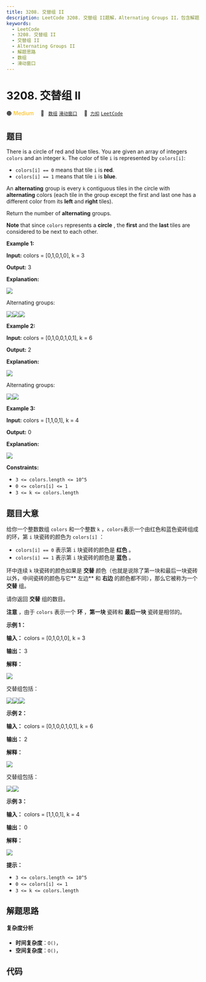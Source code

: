 ```yaml
---
title: 3208. 交替组 II
description: LeetCode 3208. 交替组 II题解，Alternating Groups II，包含解题思路、复杂度分析以及完整的 JavaScript 代码实现。
keywords:
  - LeetCode
  - 3208. 交替组 II
  - 交替组 II
  - Alternating Groups II
  - 解题思路
  - 数组
  - 滑动窗口
---
```


# 3208. 交替组 II

🟠 <font color=#ffb800>Medium</font>&emsp; 🔖&ensp; [`数组`](/tag/array.md) [`滑动窗口`](/tag/sliding-window.md)&emsp; 🔗&ensp;[`力扣`](https://leetcode.cn/problems/alternating-groups-ii) [`LeetCode`](https://leetcode.com/problems/alternating-groups-ii)

## 题目

There is a circle of red and blue tiles. You are given an array of integers
`colors` and an integer `k`. The color of tile `i` is represented by
`colors[i]`:

  * `colors[i] == 0` means that tile `i` is **red**.
  * `colors[i] == 1` means that tile `i` is **blue**.

An **alternating** group is every `k` contiguous tiles in the circle with
**alternating** colors (each tile in the group except the first and last one
has a different color from its **left** and **right** tiles).

Return the number of **alternating** groups.

**Note** that since `colors` represents a **circle** , the **first** and the
**last** tiles are considered to be next to each other.



**Example 1:**

**Input:** colors = [0,1,0,1,0], k = 3

**Output:** 3

**Explanation:**

**![](https://assets.leetcode.com/uploads/2024/06/19/screenshot-2024-05-28-183519.png)**

Alternating groups:

![](https://assets.leetcode.com/uploads/2024/05/28/screenshot-2024-05-28-182448.png)![](https://assets.leetcode.com/uploads/2024/05/28/screenshot-2024-05-28-182844.png)![](https://assets.leetcode.com/uploads/2024/05/28/screenshot-2024-05-28-183057.png)

**Example 2:**

**Input:** colors = [0,1,0,0,1,0,1], k = 6

**Output:** 2

**Explanation:**

**![](https://assets.leetcode.com/uploads/2024/06/19/screenshot-2024-05-28-183907.png)**

Alternating groups:

![](https://assets.leetcode.com/uploads/2024/06/19/screenshot-2024-05-28-184128.png)![](https://assets.leetcode.com/uploads/2024/06/19/screenshot-2024-05-28-184240.png)

**Example 3:**

**Input:** colors = [1,1,0,1], k = 4

**Output:** 0

**Explanation:**

![](https://assets.leetcode.com/uploads/2024/06/19/screenshot-2024-05-28-184516.png)



**Constraints:**

  * `3 <= colors.length <= 10^5`
  * `0 <= colors[i] <= 1`
  * `3 <= k <= colors.length`


## 题目大意

给你一个整数数组 `colors` 和一个整数 `k` ，`colors`表示一个由红色和蓝色瓷砖组成的环，第 `i` 块瓷砖的颜色为
`colors[i]` ：

  * `colors[i] == 0` 表示第 `i` 块瓷砖的颜色是 **红色**  。
  * `colors[i] == 1` 表示第 `i` 块瓷砖的颜色是 **蓝色**  。

环中连续 `k` 块瓷砖的颜色如果是 **交替**  颜色（也就是说除了第一块和最后一块瓷砖以外，中间瓷砖的颜色与它**  左边** 和 **右边**
的颜色都不同），那么它被称为一个 **交替**  组。

请你返回 **交替**  组的数目。

**注意**  ，由于 `colors` 表示一个 **环**  ，**第一块**  瓷砖和 **最后一块**  瓷砖是相邻的。



**示例 1：**

**输入：** colors = [0,1,0,1,0], k = 3

**输出：** 3

**解释：**

![](https://assets.leetcode.com/uploads/2024/06/19/screenshot-2024-05-28-183519.png)

交替组包括：

**![](https://assets.leetcode.com/uploads/2024/05/28/screenshot-2024-05-28-182448.png)**![](https://assets.leetcode.com/uploads/2024/05/28/screenshot-2024-05-28-182844.png)**![](https://assets.leetcode.com/uploads/2024/05/28/screenshot-2024-05-28-183057.png)**

**示例 2：**

**输入：** colors = [0,1,0,0,1,0,1], k = 6

**输出：** 2

**解释：**

![](https://assets.leetcode.com/uploads/2024/06/19/screenshot-2024-05-28-183907.png)

交替组包括：

**![](https://assets.leetcode.com/uploads/2024/06/19/screenshot-2024-05-28-184128.png)**![](https://assets.leetcode.com/uploads/2024/06/19/screenshot-2024-05-28-184240.png)

**示例 3：**

**输入：** colors = [1,1,0,1], k = 4

**输出：** 0

**解释：**

![](https://assets.leetcode.com/uploads/2024/06/19/screenshot-2024-05-28-184516.png)



**提示：**

  * `3 <= colors.length <= 10^5`
  * `0 <= colors[i] <= 1`
  * `3 <= k <= colors.length`


## 解题思路

#### 复杂度分析

- **时间复杂度**：`O()`，
- **空间复杂度**：`O()`，

## 代码

```javascript

```